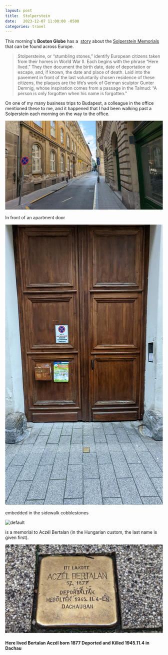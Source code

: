 ```yaml
---
layout: post
title:  Stolperstein
date:   2023-12-07 11:00:00 -0500
categories: travel
---
```

This morning's **Boston Globe** has a  [story](https://www.bostonglobe.com/2023/12/07/lifestyle/all-across-europe-stumbling-stones-honor-victims-nazi-regime/?s_campaign=8315) about the [Solperstein Memorials](https://en.wikipedia.org/wiki/Stolperstein) that can be found across Europe. 

>Stolpersteine, or “stumbling stones,” identify European citizens taken from their homes in World War II. Each begins with the phrase “Here lived.” They then document the birth date, date of deportation or escape, and, if known, the date and place of death. Laid into the pavement in front of the last voluntarily chosen residence of these citizens, the plaques are the life’s work of German sculptor Gunter Demnig, whose inspiration comes from a passage in the Talmud: “A person is only forgotten when his name is forgotten.”

On one of my many business trips to Budapest, a colleague in the office mentioned these to me, and it happened that I had been walking past a Solperstein each morning on the way to the office.

![default](/images/scontext.jpg)

In front of an apartment door

![default](/images/sdoor.jpg)

embedded in the sidewalk cobblestones

![default](/images/swalk.jpg)

is a memorial to Aczél Bertalan (in the Hungarian custom, the last name is given first).

![default](/images/sstone.jpg)

#### Here lived Bertalan Aczél born 1877 Deported and Killed 1945.11.4 in Dachau
